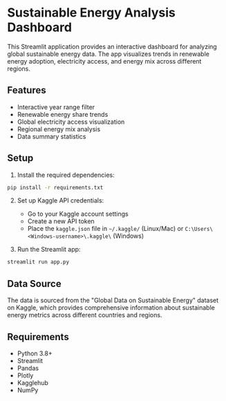 # Sustainable Energy Analysis Dashboard

This Streamlit application provides an interactive dashboard for analyzing global sustainable energy data. The app visualizes trends in renewable energy adoption, electricity access, and energy mix across different regions.

## Features

- Interactive year range filter
- Renewable energy share trends
- Global electricity access visualization
- Regional energy mix analysis
- Data summary statistics

## Setup

1. Install the required dependencies:
```bash
pip install -r requirements.txt
```

2. Set up Kaggle API credentials:
   - Go to your Kaggle account settings
   - Create a new API token
   - Place the `kaggle.json` file in `~/.kaggle/` (Linux/Mac) or `C:\Users\<Windows-username>\.kaggle\` (Windows)

3. Run the Streamlit app:
```bash
streamlit run app.py
```

## Data Source

The data is sourced from the "Global Data on Sustainable Energy" dataset on Kaggle, which provides comprehensive information about sustainable energy metrics across different countries and regions.

## Requirements

- Python 3.8+
- Streamlit
- Pandas
- Plotly
- Kagglehub
- NumPy 